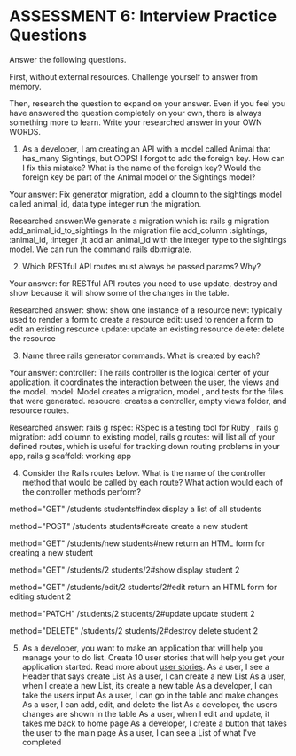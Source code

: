 # ASSESSMENT 6: Interview Practice Questions
Answer the following questions.

First, without external resources. Challenge yourself to answer from memory.

Then, research the question to expand on your answer. Even if you feel you have answered the question completely on your own, there is always something more to learn. Write your researched answer in your OWN WORDS.

1. As a developer, I am creating an API with a model called Animal that has_many Sightings, but OOPS! I forgot to add the foreign key. How can I fix this mistake? What is the name of the foreign key? Would the foreign key be part of the Animal model or the Sightings model?

  Your answer: Fix generator migration, add a cloumn to the sightings model called animal_id, data type integer run the migration.

  Researched answer:We generate a migration which is: rails g migration add_animal_id_to_sightings
  In the migration file add_column :sightings, :animal_id, :integer ,it add an animal_id with the integer type to the sightings model. We can run the command rails db:migrate.



2. Which RESTful API routes must always be passed params? Why?

  Your answer: for RESTful API routes you need to use update, destroy and show because it will show some of the changes in the table.

  Researched answer:  show: show one instance of a resource
  new: typically used to render a form to create a resource
  edit: used to render a form to edit an existing resource
  update: update an existing resource
  delete: delete the resource



3. Name three rails generator commands. What is created by each?

  Your answer: controller: The rails controller is the logical center of your application. it coordinates the interaction between the user, the views and the model.
  model: Model creates a migration, model , and tests for the files that were generated.
  resoucre: creates a controller, empty views folder, and resource routes.

  Researched answer:  rails g rspec: RSpec is a testing tool for Ruby , rails g migration: add column to existing model, rails g routes:  will list all of your defined routes, which is useful for tracking down routing problems in your app, rails g scaffold: working app






4. Consider the Rails routes below. What is the name of the controller method that would be called by each route? What action would each of the controller methods perform?

method="GET"    /students   students#index  display a list of all students 

method="POST"   /students   students#create  create a new  student    

method="GET"    /students/new students#new  return an HTML form for creating a new student 

method="GET"    /students/2  students/2#show  display student 2

method="GET"    /students/edit/2  students/2#edit return an HTML form for editing student 2

method="PATCH"  /students/2   students/2#update update student 2

method="DELETE" /students/2  students/2#destroy  delete student 2



5. As a developer, you want to make an application that will help you manage your to do list. Create 10 user stories that will help you get your application started. Read more about [user stories](https://www.atlassian.com/agile/project-management/user-stories).
  As a user, I see a Header that says create List
  As a user, I can create a new List
  As a user, when I create a new List, its create a new table
  As a developer, I can take the users input
  As a user, I can go in the table and make changes
  As a user, I can add, edit, and delete the list
  As a developer, the users changes are shown in the table 
  As a user, when I edit and update, it takes me back to home page
  As a developer, I create a button that takes the user to the main page
  As a user, I can see a List of what I've completed 